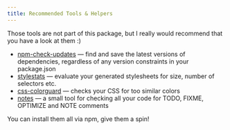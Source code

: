 ```yaml
---
title: Recommended Tools & Helpers
---
```


Those tools are not part of this package, but I really would recommend that you have a look at them :)

- [npm-check-updates](https://github.com/tjunnone/npm-check-updates) — find and save the latest versions of dependencies, regardless of any version constraints in your package.json
- [stylestats](https://github.com/t32k/stylestats) — evaluate your generated stylesheets for size, number of selectors etc.
- [css-colorguard](https://github.com/SlexAxton/css-colorguard) — checks your CSS for too similar colors
- [notes](https://github.com/stephenb/node-notes) — a small tool for checking all your code for TODO, FIXME, OPTIMIZE and NOTE comments

You can install them all via npm, give them a spin!

